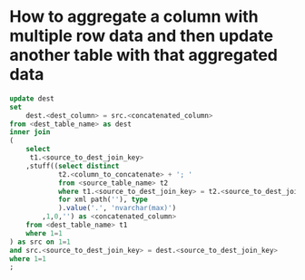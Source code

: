 # How to aggregate a column with multiple row data and then update another table with that aggregated data
```sql
update dest 
set
	dest.<dest_column> = src.<concatenated_column>
from <dest_table_name> as dest
inner join 
(
    select 
     t1.<source_to_dest_join_key>
    ,stuff((select distinct 
            t2.<column_to_concatenate> + '; '
            from <source_table_name> t2
            where t1.<source_to_dest_join_key> = t2.<source_to_dest_join_key>
            for xml path(''), type
            ).value('.', 'nvarchar(max)') 
        ,1,0,'') as <concatenated_column>
    from <dest_table_name> t1
    where 1=1
) as src on 1=1
and src.<source_to_dest_join_key> = dest.<source_to_dest_join_key>
where 1=1
;
```
